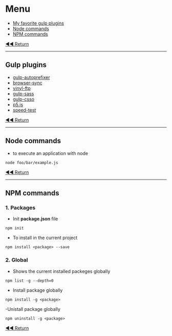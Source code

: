 # Menu
* [My favorite gulp plugins](#gulp-plugins)
* [Node commands](#node-commands)
* [NPM commands](#npm-commands)

[◀◀ Return](./)

___

## Gulp plugins
- [gulp-autoprefixer](https://www.npmjs.com/package/gulp-autoprefixer)
- [browser-sync](https://www.npmjs.com/package/browser-sync)
- [vinyl-ftp](https://www.npmjs.com/package/vinyl-ftp)
- [gulp-sass](https://www.npmjs.com/package/gulp-sass)
- [gulp-csso](https://www.npmjs.com/package/gulp-csso)
- [p5.js](https://www.npmjs.com/package/p5)
- [speed-test](https://www.npmjs.com/package/speed-test)

[◀◀ Return](readme.md#menu)

___

## Node commands
- to execute an application with node
```node
node foo/bar/example.js
```

[◀◀ Return](readme.md#menu)

___

## NPM commands

### 1. Packages
- Init **package.json** file
```node
npm init
```
- To install in the current project
```node
npm install <package> --save
```

### 2. Global
- Shows the current installed packeges globally
```node
npm list -g --depth=0
```
- Install package globally
```node
npm install -g <package>
```
-Unistall package globally
```node
npm uninstall -g <package>
```

[◀◀ Return](readme.md#menu)
